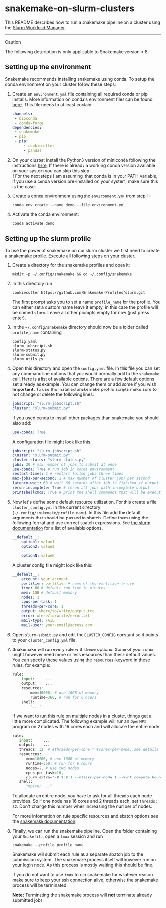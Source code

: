 # snakemake-on-slurm-clusters
This README describes how to run a snakemake pipeline on a cluster using the [Slurm Workload Manager](https://slurm.schedmd.com/overview.html).





<hr>

> [!CAUTION]
> The following description is only applicable to Snakemake version < 8.

## Setting up the environment
Snakemake recommends installing snakemake using conda. To setup the conda environment on your cluster follow these steps: 

1. Create an `environment.yml` file containing all required conda or pip installs. More information on conda's environment files can be found [here](https://docs.conda.io/projects/conda/en/latest/user-guide/tasks/manage-environments.html#sharing-an-environment).
 This file needs to at least contain:

   ``` yml
   channels:
    - bioconda
    - conda-forge
   dependencies:
    - snakemake
    - pip
    - pip:
        - cookiecutter
        - pandas
   ```

2. On your cluster: install the Python3 version of miniconda following the instructions [here](https://conda.io/projects/conda/en/latest/user-guide/install/index.html). If there is already a working conda version available on your system you can skip this step. <br> 
**!** For the next steps I am assuming, that conda is in your PATH variable, if you use a conda version pre-installed on your system, make sure this is the case.

3. Create a conda environment using the `environment.yml` from step 1:
    ```
    conda env create --name demo --file environment.yml
    ```

4. Activate the conda environment:
   ```
   conda activate demo
   ```

## Setting up the slurm profile
To use the power of snakemake on our slurm cluster we first need to create a snakemake profile. Execute all following steps on your cluster.

1. Create a directory for the snakemake profiles and open it:
   ``` 
   mkdir -p ~/.config/snakemake && cd ~/.config/snakemake 
   ```

2. In this directory run 
   ```
   cookiecutter https://github.com/Snakemake-Profiles/slurm.git
   ```
   The first prompt asks you to set a name `profile_name` for the profile. You can either set a custom name leave it empty, in this case the profile will be named `slurm`.
   Leave all other prompts empty for now (just press enter). 

3. In the `~/.config/snakemake` directory should now be a folder called `profile_name` containing
   
   ```
   config.yaml
   slurm-jobscript.sh
   slurm-status.py
   slurm-submit.py
   slurm_utils.py  
   ```

4. Open this directory and open the `config.yaml` file. In this file you can set any command line options that you would normally add to the `snakemake` call. [Here](https://snakemake.readthedocs.io/en/stable/executing/cli.html#all-options) is a list of available options. There are a few default options set already as example. You can change them or add some if you wish.<br>
   **Important:** To use the installed snakemake profile scripts make sure to not change or delete the following lines:

   ``` yaml
   jobscript: "slurm-jobscript.sh"
   cluster: "slurm-submit.py"
   ```

   If you used conda to install other packages than snakemake you should also add:

   ``` yaml
   use-conda: True
   ```

   A configuration file might look like this.

   ```yaml
   jobscript: "slurm-jobscript.sh"
   cluster: "slurm-submit.py"
   cluster-status: "slurm-status.py" 
   jobs: 20 # max number of jobs to submit at once
   use-conda: True # run job in conda environment
   restart-times: 3 # restart failed jobs three times
   max-jobs-per-second: 1 # max number of cluster jobs per second
   latency-wait: 60 # wait 60 seconds after job is finished if output is not present
   rerun-incomplete: True # rerun all jobs with incomplete output
   printshellcmds: True # print the shell commands that will be executed
   ```

5. Now let's define some default resource utilization. For this create a file `cluster_config.yml` in the current directory (`~/.config/snakemake/profile_name`). In this file add the default arguments that should be passed to sbatch. Define them using the following format and use correct sbatch expressions. See [the slurm documentation](https://slurm.schedmd.com/sbatch.html#lbAG) for a list of available options.

   ``` yaml
   __default__:
       option1: value1
       option2: value2
       ...
       optionN: valueN
   ```

   A cluster config file might look like this: 
   ```yaml
   __default__:
       account: your_account
       partition: partition # name of the partition to use
       time: 60 # default run time in minutes
       mem: 1GB # default memory
       nodes: 1 
       cpus-per-task: 1 
       threads-per-core: 1
       output: where/to/write/output.txt
       error: where/to/write/error.txt
       mail-type: FAIL
       mail-user: your-email@adress.com
    ```

6. Open ```slurm-submit.py``` and edit the ```CLUSTER_CONFIG``` constant so it points to your ```cluster_config.yml``` file.

7. Snakemake will run every rule with these options. Some of your rules might however need more or less resources than these default values. You can specify these values using the `resources`-keyword in these rules, for example:

   ``` python
   rule:
       input:     ...
       output:    ...
       resources:
           mem=10000, # use 10GB of memory
           runtime=360, # run for 6 hours
       shell:
           "..."
   ```
   If we want to run this rule on multiple nodes in a cluster, things get a little more complicated. 
   The following example will run an `OpenMPI` program on 2 nodes with 16 cores each and will allocate the entire node.
   
   ``` python
   rule:
      input:     ...
      output:    ...
      threads: 32  # #thraeds-per-core * #cores-per-node, see details below
      resources:
         mem=10000, # use 10GB of memory
         runtime=360, # run for 6 hours
         nodes=2, # use two nodes
         cpus_per_task=16,
         slurm_extra="-B 2:8:1 --ntasks-per-node 1 --hint compute_bound",  # some additional options for slurm, check your cluster manual to see what is necessary for your setup
      shell:
         "mpirun ..."
   ```
   To allocate an entire node, you have to ask for all threads each node provides. So if one node has 16 cores and 2 threads each, set `threads: 32`. Don't change this number when increasing the number of nodes.

   For more information on rule specific resources and sbatch options see the [snakemake documentation](https://snakemake.readthedocs.io/en/stable/snakefiles/rules.html#resources).

8. Finally, we can run the snakemake pipeline. Open the folder containing your `Snakefile`, open a `tmux` session and run
   
   ```
   snakemake --profile profile_name
   ```

   Snakemake will submit each rule as a separate sbatch job to the submission system. The snakemake process itself will however run on your login node. As this process is mostly waiting this should be fine. 

   If you do not want to use `tmux` to run snakemake for whatever reason make sure to keep your ssh connection alive, otherwise the snakemake process will be terminated. 
   
   **Note:** Terminating the snakemake process will **not** terminate already submitted jobs.  
